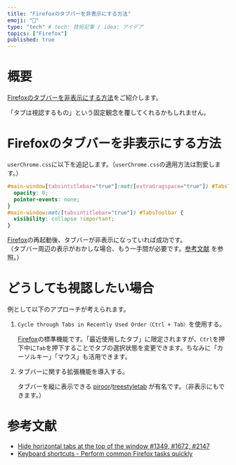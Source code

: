 ```yaml
---
title: "Firefoxのタブバーを非表示にする方法"
emoji: "🦊"
type: "tech" # tech: 技術記事 / idea: アイデア
topics: ["Firefox"]
published: true
---
```

# 概要
[Firefoxのタブバーを非表示にする方法](#firefoxのタブバーを非表示にする方法)をご紹介します。  

「タブは視認するもの」という固定観念を覆してくれるかもしれません。

# Firefoxのタブバーを非表示にする方法
`userChrome.css`に以下を追記します。（`userChrome.css`の適用方法は割愛します。）  
```css
#main-window[tabsintitlebar="true"]:not([extradragspace="true"]) #TabsToolbar > .toolbar-items {
  opacity: 0;
  pointer-events: none;
}
#main-window:not([tabsintitlebar="true"]) #TabsToolbar {
  visibility: collapse !important;
}
```

[Firefox](https://www.mozilla.org/firefox/new/)の再起動後、タブバーが非表示になっていれば成功です。  
（タブバー周辺の表示がおかしな場合、もう一手間が必要です。[参考文献](#参考文献) を参照。）

# どうしても視認したい場合
例として以下のアプローチが考えられます。
1. `Cycle through Tabs in Recently Used Order（Ctrl + Tab）`を使用する。

   [Firefox](https://www.mozilla.org/firefox/new/)の標準機能です。「最近使用したタブ」に限定されますが、`Ctrl`を押下中に`Tab`を押下することでタブの選択状態を変更できます。ちなみに「カーソルキー」「マウス」も活用できます。

2. タブバーに関する拡張機能を導入する。

   タブバーを縦に表示できる [piroor](https://github.com/piroor)/[treestyletab](https://github.com/piroor/treestyletab) が有名です。（非表示にもできます。）  

# 参考文献
- [Hide horizontal tabs at the top of the window #1349, #1672, #2147](https://github.com/piroor/treestyletab/wiki/Code-snippets-for-custom-style-rules#hide-horizontal-tabs-at-the-top-of-the-window-1349-1672-2147)
- [Keyboard shortcuts - Perform common Firefox tasks quickly](https://support.mozilla.org/en-US/kb/keyboard-shortcuts-perform-firefox-tasks-quickly)
